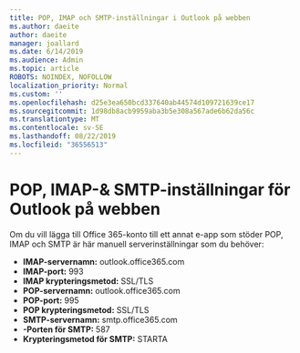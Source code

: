 ```yaml
---
title: POP, IMAP och SMTP-inställningar i Outlook på webben
ms.author: daeite
author: daeite
manager: joallard
ms.date: 6/14/2019
ms.audience: Admin
ms.topic: article
ROBOTS: NOINDEX, NOFOLLOW
localization_priority: Normal
ms.custom: ''
ms.openlocfilehash: d25e3ea650bcd337640ab44574d109721639ce17
ms.sourcegitcommit: 1d98db8acb9959aba3b5e308a567ade6b62da56c
ms.translationtype: MT
ms.contentlocale: sv-SE
ms.lasthandoff: 08/22/2019
ms.locfileid: "36556513"
---
```

# <a name="pop-imap--smtp-settings-for-outlook-on-the-web"></a>POP, IMAP-& SMTP-inställningar för Outlook på webben

Om du vill lägga till Office 365-konto till ett annat e-app som stöder POP, IMAP och SMTP är här manuell serverinställningar som du behöver:
  
- **IMAP-servernamn:** outlook.office365.com
- **IMAP-port:** 993
- **IMAP krypteringsmetod:** SSL/TLS
- **POP-servernamn:** outlook.office365.com  
- **POP-port:** 995  
- **POP krypteringsmetod:** SSL/TLS  
- **SMTP-servernamn:** smtp.office365.com
- **-Porten för SMTP:** 587
- **Krypteringsmetod för SMTP:** STARTA